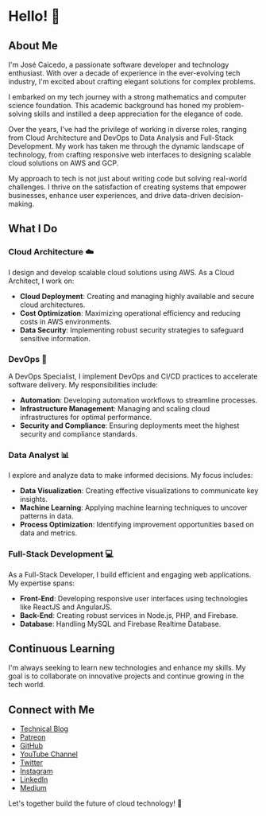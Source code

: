 # Hello! 👋

## About Me

I'm José Caicedo, a passionate software developer and technology enthusiast. With over a decade of experience in the ever-evolving tech industry, I'm excited about crafting elegant solutions for complex problems.

I embarked on my tech journey with a strong mathematics and computer science foundation. This academic background has honed my problem-solving skills and instilled a deep appreciation for the elegance of code.

Over the years, I've had the privilege of working in diverse roles, ranging from Cloud Architecture and DevOps to Data Analysis and Full-Stack Development. My work has taken me through the dynamic landscape of technology, from crafting responsive web interfaces to designing scalable cloud solutions on AWS and GCP.

My approach to tech is not just about writing code but solving real-world challenges. I thrive on the satisfaction of creating systems that empower businesses, enhance user experiences, and drive data-driven decision-making.

## What I Do

### Cloud Architecture ☁️

I design and develop scalable cloud solutions using AWS. As a Cloud Architect, I work on:

- **Cloud Deployment**: Creating and managing highly available and secure cloud architectures.
- **Cost Optimization**: Maximizing operational efficiency and reducing costs in AWS environments.
- **Data Security**: Implementing robust security strategies to safeguard sensitive information.

### DevOps 🚀

A DevOps Specialist, I implement DevOps and CI/CD practices to accelerate software delivery. My responsibilities include:

- **Automation**: Developing automation workflows to streamline processes.
- **Infrastructure Management**: Managing and scaling cloud infrastructures for optimal performance.
- **Security and Compliance**: Ensuring deployments meet the highest security and compliance standards.

### Data Analyst 📊

I explore and analyze data to make informed decisions. My focus includes:

- **Data Visualization**: Creating effective visualizations to communicate key insights.
- **Machine Learning**: Applying machine learning techniques to uncover patterns in data.
- **Process Optimization**: Identifying improvement opportunities based on data and metrics.

### Full-Stack Development 💻

As a Full-Stack Developer, I build efficient and engaging web applications. My expertise spans:

- **Front-End**: Developing responsive user interfaces using technologies like ReactJS and AngularJS.
- **Back-End**: Creating robust services in Node.js, PHP, and Firebase.
- **Database**: Handling MySQL and Firebase Realtime Database.

## Continuous Learning

I'm always seeking to learn new technologies and enhance my skills. My goal is to collaborate on innovative projects and continue growing in the tech world.

## Connect with Me

- [Technical Blog](https://josecaicedo.co/)
- [Patreon](https://www.patreon.com/soyjosecaicedo)
- [GitHub](https://github.com/jlcaicedo)
- [YouTube Channel](https://www.youtube.com/channel/UCX5w6KTXJAv219CrbmXb5_Q)
- [Twitter](https://twitter.com/SoyJoseCaicedo)
- [Instagram](https://www.instagram.com/SoyJoseCaicedo/)
- [LinkedIn](https://linkedin.com/in/jlcaicedo/)
- [Medium](https://medium.com/subscribe/@soyjosecaicedo)

Let's together build the future of cloud technology! 🚀
